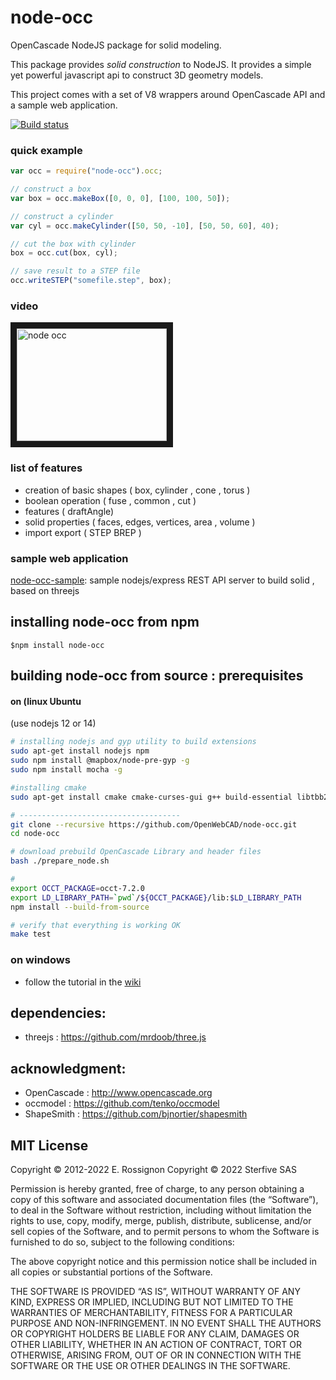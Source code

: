 # node-occ

OpenCascade NodeJS package for solid modeling.

This package provides _solid construction_ to NodeJS.
It provides a simple yet powerful javascript api to construct 3D geometry models.

This project comes with a set of V8 wrappers around OpenCascade API and a sample web application.

[![Build status](https://ci.appveyor.com/api/projects/status/s5eaux89v2c0wmu4?svg=true)](https://ci.appveyor.com/project/erossignon/node-occ-6ktv4)

### quick example

```javascript
var occ = require("node-occ").occ;

// construct a box
var box = occ.makeBox([0, 0, 0], [100, 100, 50]);

// construct a cylinder
var cyl = occ.makeCylinder([50, 50, -10], [50, 50, 60], 40);

// cut the box with cylinder
box = occ.cut(box, cyl);

// save result to a STEP file
occ.writeSTEP("somefile.step", box);
```

### video

<a href="http://www.youtube.com/watch?feature=player_embedded&v=swUPSa2zyrY" target="_blank"><img src="http://img.youtube.com/vi/swUPSa2zyrY/0.jpg" 
alt="node occ" width="240" height="180" border="10" /></a>

### list of features

- creation of basic shapes ( box, cylinder , cone , torus )
- boolean operation ( fuse , common , cut )
- features ( draftAngle)
- solid properties ( faces, edges, vertices, area , volume )
- import export ( STEP BREP )

### sample web application

[node-occ-sample](https://github.com/erossignon/node-occ-sample): sample nodejs/express REST API server to build solid , based on threejs

## installing node-occ from npm

```
$npm install node-occ
```

## building node-occ from source : prerequisites

#### on (linux Ubuntu

(use nodejs 12 or 14)

```bash
# installing nodejs and gyp utility to build extensions
sudo apt-get install nodejs npm
sudo npm install @mapbox/node-pre-gyp -g
sudo npm install mocha -g

#installing cmake
sudo apt-get install cmake cmake-curses-gui g++ build-essential libtbb2

# ------------------------------------
git clone --recursive https://github.com/OpenWebCAD/node-occ.git
cd node-occ

# download prebuild OpenCascade Library and header files
bash ./prepare_node.sh

#
export OCCT_PACKAGE=occt-7.2.0
export LD_LIBRARY_PATH=`pwd`/${OCCT_PACKAGE}/lib:$LD_LIBRARY_PATH
npm install --build-from-source

# verify that everything is working OK
make test
```

### on windows

- follow the tutorial in the [wiki](https://github.com/erossignon/node-occ/wiki)

## dependencies:

- threejs : https://github.com/mrdoob/three.js

## acknowledgment:

- OpenCascade : http://www.opencascade.org
- occmodel : https://github.com/tenko/occmodel
- ShapeSmith : https://github.com/bjnortier/shapesmith

## MIT License

Copyright © 2012-2022 E. Rossignon
Copyright © 2022 Sterfive SAS

Permission is hereby granted, free of charge, to any person obtaining a copy of this software and associated documentation files (the “Software”), to deal in the Software without restriction, including without limitation the rights to use, copy, modify, merge, publish, distribute, sublicense, and/or sell copies of the Software, and to permit persons to whom the Software is furnished to do so, subject to the following conditions:

The above copyright notice and this permission notice shall be included in all copies or substantial portions of the Software.

THE SOFTWARE IS PROVIDED “AS IS”, WITHOUT WARRANTY OF ANY KIND, EXPRESS OR IMPLIED, INCLUDING BUT NOT LIMITED TO THE WARRANTIES OF MERCHANTABILITY, FITNESS FOR A PARTICULAR PURPOSE AND NON-INFRINGEMENT. IN NO EVENT SHALL THE AUTHORS OR COPYRIGHT HOLDERS BE LIABLE FOR ANY CLAIM, DAMAGES OR OTHER LIABILITY, WHETHER IN AN ACTION OF CONTRACT, TORT OR OTHERWISE, ARISING FROM, OUT OF OR IN CONNECTION WITH THE SOFTWARE OR THE USE OR OTHER DEALINGS IN THE SOFTWARE.
